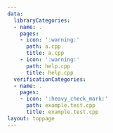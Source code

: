```yaml
---
data:
  libraryCategories:
  - name: .
    pages:
    - icon: ':warning:'
      path: a.cpp
      title: a.cpp
    - icon: ':warning:'
      path: help.cpp
      title: help.cpp
  verificationCategories:
  - name: .
    pages:
    - icon: ':heavy_check_mark:'
      path: example.test.cpp
      title: example.test.cpp
layout: toppage
---
```

